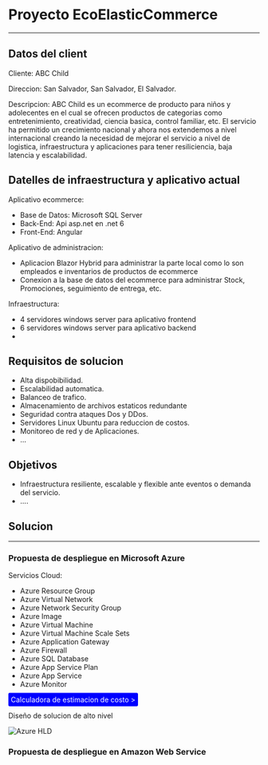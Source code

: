 # Proyecto EcoElasticCommerce
---

Datos del client
--
Cliente: ABC Child

Direccion: San Salvador, San Salvador, El Salvador.

Descripcion: ABC Child es un ecommerce de producto para niños y adolecentes en el cual se ofrecen productos de categorias como entretenimiento, creatividad, ciencia basica, control familiar, etc. El servicio ha permitido un crecimiento nacional y ahora nos extendemos a nivel internacional creando la necesidad de mejorar el servicio a nivel de logistica, infraestructura y aplicaciones para tener resiliciencia, baja latencia y escalabilidad.


Datelles de infraestructura y aplicativo actual
--
Aplicativo ecommerce:
- Base de Datos: Microsoft SQL Server
- Back-End: Api asp.net en .net 6
- Front-End: Angular

Aplicativo de administracion:
- Aplicacion Blazor Hybrid para administrar la parte local como lo son empleados e inventarios de productos de ecommerce
- Conexion a la base de datos del ecommerce para administrar Stock, Promociones, seguimiento de entrega, etc.

Infraestructura:
- 4 servidores windows server para aplicativo frontend
- 6 servidores windows server para aplicativo backend
- 

Requisitos de solucion
--
- Alta dispobibilidad.
- Escalabilidad automatica.
- Balanceo de trafico.
- Almacenamiento de archivos estaticos redundante
- Seguridad contra ataques Dos y DDos.
- Servidores Linux Ubuntu para reduccion de costos.
- Monitoreo de red y de Aplicaciones.
- ...

Objetivos
--
- Infraestructura resiliente, escalable y flexible ante eventos o demanda del servicio.
- ....


## Solucion
---

### Propuesta de despliegue en Microsoft Azure

Servicios Cloud:
- Azure Resource Group
- Azure Virtual Network
- Azure Network Security Group
- Azure Image
- Azure Virtual Machine
- Azure Virtual Machine Scale Sets
- Azure Application Gateway
- Azure Firewall
- Azure SQL Database
- Azure App Service Plan
- Azure App Service
- Azure Monitor

<div style="margin-bottom:15px">
    <a style="text-decoration:none;color:white;background:blue;display:block-inline;padding:5px;border-radius:3px;cursor:pointer;" href="https://azure.calculator.com/estimate?id=knadfkloinaso44848-33">
        Calculadora de estimacion de costo > 
    </a>
</div>
Diseño de solucion de alto nivel

![Azure HLD](https://learn.microsoft.com/en-us/azure/architecture/browse/thumbs/aks.png)

### Propuesta de despliegue en Amazon Web Service


